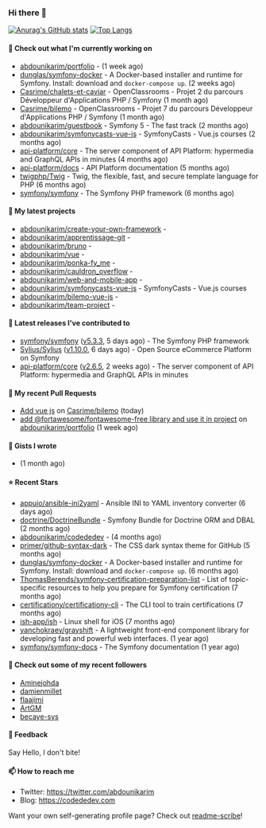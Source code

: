 ### Hi there 👋

[![Anurag's GitHub stats](https://github-readme-stats.vercel.app/api?username=abdounikarim&show_icons=true&theme=tokyonight&count_private=true)](https://github.com/anuraghazra/github-readme-stats)
[![Top Langs](https://github-readme-stats.vercel.app/api/top-langs/?username=abdounikarim&langs_count=8&layout=compact&theme=tokyonight)](https://github.com/anuraghazra/github-readme-stats)

#### 👷 Check out what I'm currently working on

- [abdounikarim/portfolio](https://github.com/abdounikarim/portfolio) -  (1 week ago)
- [dunglas/symfony-docker](https://github.com/dunglas/symfony-docker) - A Docker-based installer and runtime for Symfony. Install: download and `docker-compose up`. (2 weeks ago)
- [Casrime/chalets-et-caviar](https://github.com/Casrime/chalets-et-caviar) - OpenClassrooms - Projet 2 du parcours Développeur d&#39;Applications PHP / Symfony (1 month ago)
- [Casrime/bilemo](https://github.com/Casrime/bilemo) - OpenClassrooms - Projet 7 du parcours Développeur d&#39;Applications PHP / Symfony (1 month ago)
- [abdounikarim/guestbook](https://github.com/abdounikarim/guestbook) - Symfony 5 - The fast track (2 months ago)
- [abdounikarim/symfonycasts-vue-js](https://github.com/abdounikarim/symfonycasts-vue-js) - SymfonyCasts - Vue.js courses (2 months ago)
- [api-platform/core](https://github.com/api-platform/core) - The server component of API Platform: hypermedia and GraphQL APIs in minutes (4 months ago)
- [api-platform/docs](https://github.com/api-platform/docs) - API Platform documentation (5 months ago)
- [twigphp/Twig](https://github.com/twigphp/Twig) - Twig, the flexible, fast, and secure template language for PHP (6 months ago)
- [symfony/symfony](https://github.com/symfony/symfony) - The Symfony PHP framework (6 months ago)

#### 🌱 My latest projects

- [abdounikarim/create-your-own-framework](https://github.com/abdounikarim/create-your-own-framework) - 
- [abdounikarim/apprentissage-git](https://github.com/abdounikarim/apprentissage-git) - 
- [abdounikarim/bruno](https://github.com/abdounikarim/bruno) - 
- [abdounikarim/vue](https://github.com/abdounikarim/vue) - 
- [abdounikarim/ponka-fy_me](https://github.com/abdounikarim/ponka-fy_me) - 
- [abdounikarim/cauldron_overflow](https://github.com/abdounikarim/cauldron_overflow) - 
- [abdounikarim/web-and-mobile-app](https://github.com/abdounikarim/web-and-mobile-app) - 
- [abdounikarim/symfonycasts-vue-js](https://github.com/abdounikarim/symfonycasts-vue-js) - SymfonyCasts - Vue.js courses
- [abdounikarim/bilemo-vue-js](https://github.com/abdounikarim/bilemo-vue-js) - 
- [abdounikarim/team-project](https://github.com/abdounikarim/team-project) - 

#### 🔭 Latest releases I've contributed to

- [symfony/symfony](https://github.com/symfony/symfony) ([v5.3.3](https://github.com/symfony/symfony/releases/tag/v5.3.3), 5 days ago) - The Symfony PHP framework
- [Sylius/Sylius](https://github.com/Sylius/Sylius) ([v1.10.0](https://github.com/Sylius/Sylius/releases/tag/v1.10.0), 6 days ago) - Open Source eCommerce Platform on Symfony
- [api-platform/core](https://github.com/api-platform/core) ([v2.6.5](https://github.com/api-platform/core/releases/tag/v2.6.5), 2 weeks ago) - The server component of API Platform: hypermedia and GraphQL APIs in minutes

#### 🔨 My recent Pull Requests

- [Add vue js](https://github.com/Casrime/bilemo/pull/18) on [Casrime/bilemo](https://github.com/Casrime/bilemo) (today)
- [add @fortawesome/fontawesome-free library and use it in project](https://github.com/abdounikarim/portfolio/pull/56) on [abdounikarim/portfolio](https://github.com/abdounikarim/portfolio) (1 week ago)

#### 📓 Gists I wrote

- [](https://gist.github.com/b237278802559acb0bcf1e2516ba718e) (1 month ago)

#### ⭐ Recent Stars

- [appuio/ansible-ini2yaml](https://github.com/appuio/ansible-ini2yaml) - Ansible INI to YAML inventory converter (6 days ago)
- [doctrine/DoctrineBundle](https://github.com/doctrine/DoctrineBundle) - Symfony Bundle for Doctrine ORM and DBAL (2 months ago)
- [abdounikarim/codededev](https://github.com/abdounikarim/codededev) -  (4 months ago)
- [primer/github-syntax-dark](https://github.com/primer/github-syntax-dark) - The CSS dark syntax theme for GitHub (5 months ago)
- [dunglas/symfony-docker](https://github.com/dunglas/symfony-docker) - A Docker-based installer and runtime for Symfony. Install: download and `docker-compose up`. (6 months ago)
- [ThomasBerends/symfony-certification-preparation-list](https://github.com/ThomasBerends/symfony-certification-preparation-list) - List of topic-specific resources to help you prepare for Symfony certification (7 months ago)
- [certificationy/certificationy-cli](https://github.com/certificationy/certificationy-cli) - The CLI tool to train certifications (7 months ago)
- [ish-app/ish](https://github.com/ish-app/ish) - Linux shell for iOS (7 months ago)
- [yanchokraev/grayshift](https://github.com/yanchokraev/grayshift) - A lightweight front-end component library for developing fast and powerful web interfaces. (1 year ago)
- [symfony/symfony-docs](https://github.com/symfony/symfony-docs) - The Symfony documentation (1 year ago)

#### 👯 Check out some of my recent followers

- [Aminejohda](https://github.com/Aminejohda)
- [damienmillet](https://github.com/damienmillet)
- [flaajimi](https://github.com/flaajimi)
- [ArtGM](https://github.com/ArtGM)
- [becaye-sys](https://github.com/becaye-sys)

#### 💬 Feedback

Say Hello, I don't bite!

#### 📫 How to reach me

- Twitter: https://twitter.com/abdounikarim
- Blog: https://codededev.com

Want your own self-generating profile page? Check out [readme-scribe](https://github.com/muesli/readme-scribe)!

